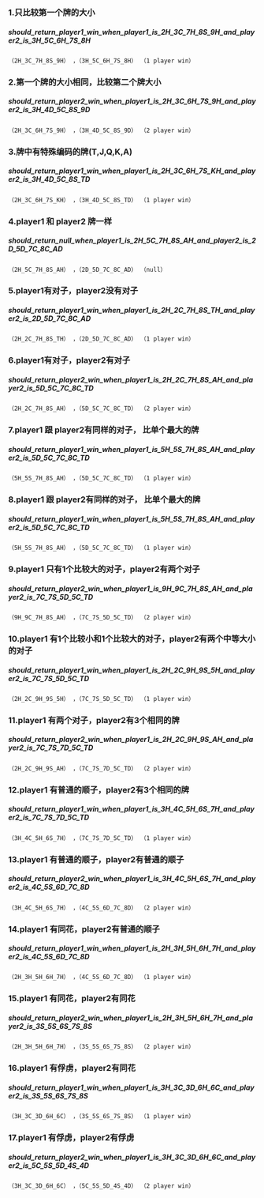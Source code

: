 ### 1.只比较第一个牌的大小
##### should_return_player1_win_when_player1_is_2H_3C_7H_8S_9H_and_player2_is_3H_5C_6H_7S_8H
`
（2H_3C_7H_8S_9H） ，（3H_5C_6H_7S_8H）
（1 player win）
`

### 2.第一个牌的大小相同，比较第二个牌大小
##### should_return_player2_win_when_player1_is_2H_3C_6H_7S_9H_and_player2_is_3H_4D_5C_8S_9D
`
（2H_3C_6H_7S_9H） ，（3H_4D_5C_8S_9D）
（2 player win）
`

### 3.牌中有特殊编码的牌(T,J,Q,K,A)
##### should_return_player1_win_when_player1_is_2H_3C_6H_7S_KH_and_player2_is_3H_4D_5C_8S_TD
`
（2H_3C_6H_7S_KH） ，（3H_4D_5C_8S_TD）
（1 player win）
`

### 4.player1 和 player2 牌一样
##### should_return_null_when_player1_is_2H_5C_7H_8S_AH_and_player2_is_2D_5D_7C_8C_AD
`
（2H_5C_7H_8S_AH） ，（2D_5D_7C_8C_AD）
（null）
`

### 5.player1有对子，player2没有对子
##### should_return_player1_win_when_player1_is_2H_2C_7H_8S_TH_and_player2_is_2D_5D_7C_8C_AD
`
（2H_2C_7H_8S_TH） ，（2D_5D_7C_8C_AD）
（1 player win）
`

### 6.player1有对子，player2有对子
##### should_return_player2_win_when_player1_is_2H_2C_7H_8S_AH_and_player2_is_5D_5C_7C_8C_TD
`
（2H_2C_7H_8S_AH） ，（5D_5C_7C_8C_TD）
（2 player win）
`

### 7.player1 跟 player2有同样的对子， 比单个最大的牌
##### should_return_player1_win_when_player1_is_5H_5S_7H_8S_AH_and_player2_is_5D_5C_7C_8C_TD
`
（5H_5S_7H_8S_AH） ，（5D_5C_7C_8C_TD）
（1 player win）
`

### 8.player1 跟 player2有同样的对子， 比单个最大的牌
##### should_return_player1_win_when_player1_is_5H_5S_7H_8S_AH_and_player2_is_5D_5C_7C_8C_TD
`
（5H_5S_7H_8S_AH） ，（5D_5C_7C_8C_TD）
（1 player win）
`

### 9.player1 只有1个比较大的对子，player2有两个对子
##### should_return_player2_win_when_player1_is_9H_9C_7H_8S_AH_and_player2_is_7C_7S_5D_5C_TD
`
（9H_9C_7H_8S_AH） ，（7C_7S_5D_5C_TD）
（2 player win）
`

### 10.player1 有1个比较小和1个比较大的对子，player2有两个中等大小的对子
##### should_return_player1_win_when_player1_is_2H_2C_9H_9S_5H_and_player2_is_7C_7S_5D_5C_TD
`
（2H_2C_9H_9S_5H） ，（7C_7S_5D_5C_TD）
（1 player win）
`

### 11.player1 有两个对子，player2有3个相同的牌
##### should_return_player2_win_when_player1_is_2H_2C_9H_9S_AH_and_player2_is_7C_7S_7D_5C_TD
`
（2H_2C_9H_9S_AH） ，（7C_7S_7D_5C_TD）
（2 player win）
`

### 12.player1 有普通的顺子，player2有3个相同的牌
##### should_return_player1_win_when_player1_is_3H_4C_5H_6S_7H_and_player2_is_7C_7S_7D_5C_TD
`
（3H_4C_5H_6S_7H） ，（7C_7S_7D_5C_TD）
（1 player win）
`

### 13.player1 有普通的顺子，player2有普通的顺子
##### should_return_player2_win_when_player1_is_3H_4C_5H_6S_7H_and_player2_is_4C_5S_6D_7C_8D
`
（3H_4C_5H_6S_7H） ，（4C_5S_6D_7C_8D）
（2 player win）
`

### 14.player1 有同花，player2有普通的顺子
##### should_return_player1_win_when_player1_is_2H_3H_5H_6H_7H_and_player2_is_4C_5S_6D_7C_8D
`
（2H_3H_5H_6H_7H） ，（4C_5S_6D_7C_8D）
（1 player win）
`

### 15.player1 有同花，player2有同花
##### should_return_player2_win_when_player1_is_2H_3H_5H_6H_7H_and_player2_is_3S_5S_6S_7S_8S
`
（2H_3H_5H_6H_7H） ，（3S_5S_6S_7S_8S）
（2 player win）
`

### 16.player1 有俘虏，player2有同花
##### should_return_player1_win_when_player1_is_3H_3C_3D_6H_6C_and_player2_is_3S_5S_6S_7S_8S
`
（3H_3C_3D_6H_6C） ，（3S_5S_6S_7S_8S）
（1 player win）
`

### 17.player1 有俘虏，player2有俘虏
##### should_return_player2_win_when_player1_is_3H_3C_3D_6H_6C_and_player2_is_5C_5S_5D_4S_4D
`
（3H_3C_3D_6H_6C） ，（5C_5S_5D_4S_4D）
（2 player win）
`